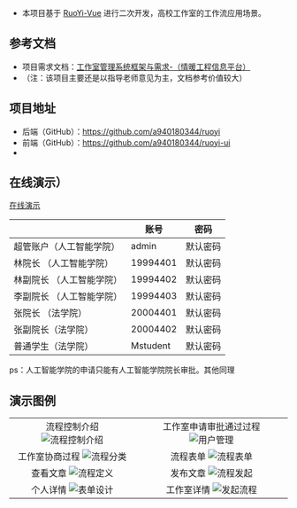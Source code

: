 - 本项目基于 [RuoYi-Vue](http://ruoyi.vip/) 进行二次开发，高校工作室的工作流应用场景。

## 参考文档
- 项目需求文档：[工作室管理系统框架与需求-（情暖工程信息平台）](https://kdocs.cn/l/cu5Fn40XKipL)
- （注：该项目主要还是以指导老师意见为主，文档参考价值较大）
## 项目地址
- 后端（GitHub）：https://github.com/a940180344/ruoyi
- 前端（GitHub）：https://github.com/a940180344/ruoyi-ui
-
## 在线演示）
[在线演示](http://120.46.211.226/8080)

|                 | 账号  | 密码      |
|---------------- | ----- | -------- |
| 超管账户（人工智能学院）         | admin | 默认密码 |
| 林院长  （人工智能学院）         |19994401|默认密码 |
| 林副院长   （人工智能学院）      |  19994402|默认密码 |
| 李副院长   （人工智能学院）      | 19994403 | 默认密码   |
| 张院长 （法学院）          | 20004401 | 默认密码  |
| 张副院长（法学院）          | 20004402 | 默认密码   |
| 普通学生（法学院）  |    Mstudent         |默认密码|

ps：人工智能学院的申请只能有人工智能学院院长审批。其他同理

## 演示图例
<table style="width:100%; text-align:center">
<tbody>
<tr>
  <td>
    <span>流程控制介绍</span>
   <img src="https://gulimail-lin.oss-cn-fuzhou.aliyuncs.com/%E5%90%8D%E5%B8%88%E7%AE%A1%E7%90%86%E7%B3%BB%E7%BB%9Fgif/%E6%B5%81%E7%A8%8B%E6%8E%A7%E5%88%B6%E4%BB%8B%E7%BB%8D.gif" alt="流程控制介绍"/>
  </td>
  <td>
    <span>工作室申请审批通过过程</span>
    <img src="https://gulimail-lin.oss-cn-fuzhou.aliyuncs.com/%E5%90%8D%E5%B8%88%E7%AE%A1%E7%90%86%E7%B3%BB%E7%BB%9Fgif/%E5%B7%A5%E4%BD%9C%E5%AE%A4%E5%AE%A1%E6%89%B9%E9%80%9A%E8%BF%87.gif" alt="用户管理"/>
  </td>
</tr>
<tr>
  <td>
    <span>工作室协商过程</span>
    <img src="https://gulimail-lin.oss-cn-fuzhou.aliyuncs.com/%E5%90%8D%E5%B8%88%E7%AE%A1%E7%90%86%E7%B3%BB%E7%BB%9Fgif/%E5%8D%8F%E5%95%86.gif" alt="流程分类"/>
  </td>
  <td>
    <span>流程表单</span>
    <img src="https://images.gitee.com/uploads/images/2022/0424/165118_688209fd_5096840.png" alt="流程表单"/>
  </td>
</tr>
<tr>
  <td>
    <span>查看文章</span>
    <img src="https://gulimail-lin.oss-cn-fuzhou.aliyuncs.com/%E5%90%8D%E5%B8%88%E7%AE%A1%E7%90%86%E7%B3%BB%E7%BB%9Fgif/%E6%9F%A5%E7%9C%8B%E6%96%87%E7%AB%A0.gif" alt="流程定义"/>
  </td>
  <td>
    <span>发布文章</span>
    <img src="https://gulimail-lin.oss-cn-fuzhou.aliyuncs.com/%E5%90%8D%E5%B8%88%E7%AE%A1%E7%90%86%E7%B3%BB%E7%BB%9Fgif/%E5%8F%91%E5%B8%83%E6%96%87%E7%AB%A0.gif" alt="流程发起"/>
  </td>
</tr>
<tr>
  <td>
    <span>个人详情</span>
    <img src="https://gulimail-lin.oss-cn-fuzhou.aliyuncs.com/%E5%90%8D%E5%B8%88%E7%AE%A1%E7%90%86%E7%B3%BB%E7%BB%9Fgif/%E4%B8%AA%E4%BA%BA%E8%AF%A6%E6%83%85.png" alt="表单设计"/>
  </td>
   <td>
    <span>工作室详情</span>
    <img src="https://gulimail-lin.oss-cn-fuzhou.aliyuncs.com/%E5%90%8D%E5%B8%88%E7%AE%A1%E7%90%86%E7%B3%BB%E7%BB%9Fgif/%E5%B7%A5%E4%BD%9C%E5%AE%A4%E8%AF%A6%E6%83%85.png" alt="发起流程"/>
  </td>
</tr>
</tbody>
</table>
